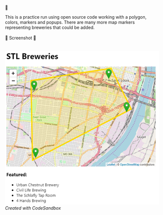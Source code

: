 
:construction: 

This is a practice run using open source code working with a polygon, colors, markers and popups. There are many more map markers representing breweries that could be added.
<br>
<br>
:beer: Screenshot :beer:<br>
<br>
<br>
<img src="stl_breweries2.png">
<br>
<i>Created with CodeSandbox</i>
